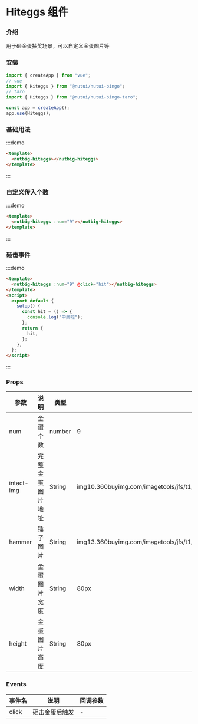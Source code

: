 # Hiteggs 组件

### 介绍

用于砸金蛋抽奖场景，可以自定义金蛋图片等

### 安装

```javascript
import { createApp } from "vue";
// vue
import { Hiteggs } from "@nutui/nutui-bingo";
// taro
import { Hiteggs } from "@nutui/nutui-bingo-taro";

const app = createApp();
app.use(Hiteggs);
```

### 基础用法

:::demo

```html
<template>
  <nutbig-hiteggs></nutbig-hiteggs>
</template>
```

:::

### 自定义传入个数

:::demo

```html
<template>
  <nutbig-hiteggs :num="9"></nutbig-hiteggs>
</template>
```

:::

### 砸击事件

:::demo

```html
<template>
  <nutbig-hiteggs :num="9" @click="hit"></nutbig-hiteggs>
</template>
<script>
  export default {
    setup() {
      const hit = () => {
        console.log("中奖啦");
      };
      return {
        hit,
      };
    },
  };
</script>
```

:::

### Props

| 参数       | 说明             | 类型   | 默认值                                                                                            |
| ---------- | ---------------- | ------ | ------------------------------------------------------------------------------------------------- |
| num        | 金蛋个数         | number | 9                                                                                                 |
| intact-img | 完整金蛋图片地址 | String | img10.360buyimg.com/imagetools/jfs/t1/217651/2/1901/114207/617770f2E74551438/5342f7b949e7bec3.png |
| hammer     | 锤子图片         | String | img13.360buyimg.com/imagetools/jfs/t1/95159/30/17834/9845/61444874E0f463263/924741cae55efb85.png  |
| width      | 金蛋图片宽度     | String | 80px                                                                                              |
| height     | 金蛋图片高度     | String | 80px                                                                                              |

### Events

| 事件名 | 说明           | 回调参数 |
| ------ | -------------- | -------- |
| click  | 砸击金蛋后触发 | -        |
